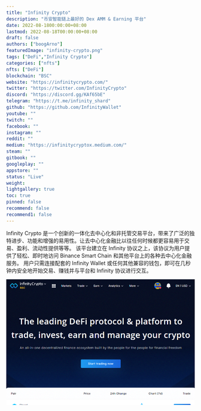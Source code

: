 ```yaml
---
title: "Infinity Crypto"
description: "币安智能链上最好的 Dex AMM & Earning 平台"
date: 2022-08-1800:00:00+08:00
lastmod: 2022-08-18T00:00:00+08:00
draft: false
authors: ["boogArno"]
featuredImage: "infinity-crypto.png"
tags: ["DeFi","Infinity Crypto"]
categories: ["nfts"]
nfts: ["DeFi"]
blockchain: "BSC"
website: "https://infinitycrypto.com/"
twitter: "https://twitter.com/InfinityCrypto"
discord: "https://discord.gg/KAf65bE"
telegram: "https://t.me/infinity_shard"
github: "https://github.com/InfinityWallet"
youtube: ""
twitch: ""
facebook: ""
instagram: ""
reddit: ""
medium: "https://infinitycryptox.medium.com/"
steam: ""
gitbook: ""
googleplay: ""
appstore: ""
status: "Live"
weight: 
lightgallery: true
toc: true
pinned: false
recommend: false
recommend1: false
---
```

Infinity Crypto 是一个创新的一体化去中心化和非托管交易平台，带来了广泛的独特进步、功能和增强的易用性。让去中心化金融比以往任何时候都更容易用于交易、盈利、流动性提供等等。
该平台建立在 Infinity 协议之上，该协议为用户提供了轻松、即时地访问 Binance Smart Chain 和其他平台上的各种去中心化金融服务。
用户只需连接配套的 Infinity Wallet 或任何其他兼容的钱包，即可在几秒钟内安全地开始交易、赚钱并与平台和 Infinity 协议进行交互。

![infinitycrypto-dapp-defi-bsc-image1_665473e9f658e1cf0aa4ed66e3824e7a](infinitycrypto-dapp-defi-bsc-image1_665473e9f658e1cf0aa4ed66e3824e7a.png)